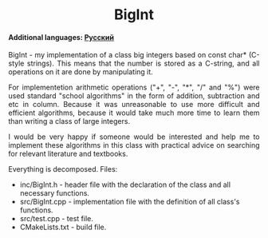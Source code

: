 <h1 align="center">BigInt</h1>
<h4>Additional languages: <a href="https://github.com/AlferovKirill/Study/blob/main/BigInt/README.RU.md">Русский</a></h4>

<p align="justify">BigInt - my implementation of a class big integers based on const char* (C-style strings). This means that the number is stored as a C-string, and all operations on it are done by manipulating it.</p>

<p align="justify">For implementetion arithmetic operations ("+", "-", "*", "/" and "%") were used standard "school algorithms" in the form of addition, subtraction and etc in column. Because it was unreasonable to use more difficult and efficient algorithms, because it would take much more time to learn them than writing a class of large integers.</p>

<p align="justify">I would be very happy if someone would be interested and help me to implement these algorithms in this class with practical advice on searching for relevant literature and textbooks.</p>

<p align="justify">Everything is decomposed. Files:</p>

<ul>
  <li>inc/BigInt.h - header file with the declaration of the class and all necessary functions.</li>
  <li>src/BigInt.cpp - implementation file with the definition of all class's functions.</li>
  <li>src/test.cpp - test file.</li>
  <li>CMakeLists.txt - build file.</li>
</ul>
